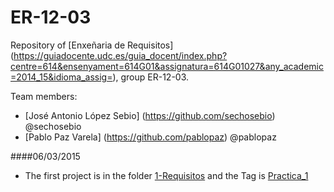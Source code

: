 # ER-12-03
Repository of [Enxeñaria de Requisitos] (https://guiadocente.udc.es/guia_docent/index.php?centre=614&ensenyament=614G01&assignatura=614G01027&any_academic=2014_15&idioma_assig=), group ER-12-03. 

Team members: 
* [José Antonio López Sebio] (https://github.com/sechosebio) @sechosebio  
* [Pablo Paz Varela] (https://github.com/pablopaz) @pablopaz


####06/03/2015
- The first project is in the folder [1-Requisitos](https://github.com/sechosebio/ER-12-03/tree/master/1-Requisitos) and the Tag is  [Practica_1](https://github.com/sechosebio/ER-12-03/tree/Practica_1/1-Requisitos) 
